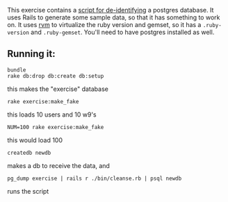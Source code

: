 This exercise contains a [script for de-identifying](https://github.com/kenberland/exercise/blob/master/bin/cleanse.rb) a postgres database.  It uses Rails to generate some sample data, so that it has something to work on.  It uses [rvm](https://rvm.io/) to virtualize the ruby version and gemset, so it has a `.ruby-version` and `.ruby-gemset`.  You'll need to have postgres installed as well.

## Running it:

    bundle
    rake db:drop db:create db:setup
this makes the "exercise" database

    rake exercise:make_fake
this loads 10 users and 10 w9's

    NUM=100 rake exercise:make_fake
this would load 100

    createdb newdb
makes a db to receive the data, and

    pg_dump exercise | rails r ./bin/cleanse.rb | psql newdb
runs the script

